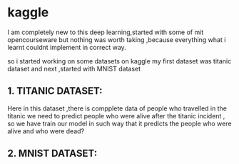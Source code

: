 # kaggle
I am completely new to this deep learning,started with some of
mit opencourseware but nothing was worth taking ,because 
everything what i learnt couldnt implement in correct way.

so i started working on some datasets on kaggle my first dataset 
was titanic dataset and next ,started with MNIST dataset 

## 1. TITANIC DATASET:
   Here in this dataset ,there is compplete data of people who travelled in the titanic 
   we need to predict people who were alive after the titanic incident , so we have train our model in such way that it predicts 
   the people who were alive and who were dead?
## 2. MNIST DATASET:


